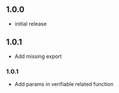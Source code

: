 ## 1.0.0

- initial release

## 1.0.1

- Add missing export

### 1.0.1

- Add params in verifiable related function